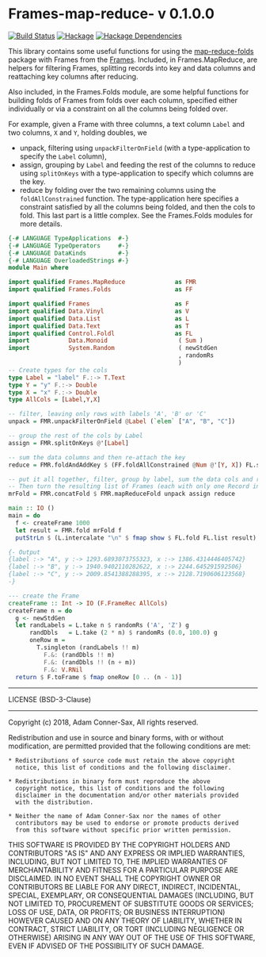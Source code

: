 # Frames-map-reduce- v 0.1.0.0

[![Build Status][travis-badge]][travis]
[![Hackage][hackage-badge]][hackage]
[![Hackage Dependencies][hackage-deps-badge]][hackage-deps]

This library contains some useful functions for using the [map-reduce-folds](https://hackage.haskell.org/package/map-reduce-folds-0.1.0.0) package with Frames from the [Frames](http://hackage.haskell.org/package/Frames).  Included, in Frames.MapReduce, are helpers for filtering Frames, splitting records into key and data columns and reattaching key columns after reducing.

Also included, in the Frames.Folds module, are some helpful functions for building folds of Frames from folds over each column, specified either individually or via a constraint on all the columns being folded over.

For example, given a Frame with three columns, a text column ```Label``` and two columns, ```X``` and ```Y```, holding doubles, we

* unpack, filtering using ```unpackFilterOnField``` (with a type-application to specify the ```Label``` column), 
* assign, grouping by ```Label``` and feeding the rest of the columns to reduce using ```splitOnKeys``` with a type-application to specify which columns are the key.
* reduce by folding over the two remaining columns using the ```foldAllConstrained``` function. The type-application here specifies a constraint satisfied by all the columns being folded, and then the cols to fold.  This last part is a little complex.  See the Frames.Folds modules for more details.

```haskell
{-# LANGUAGE TypeApplications  #-}
{-# LANGUAGE TypeOperators     #-}
{-# LANGUAGE DataKinds         #-}
{-# LANGUAGE OverloadedStrings #-}
module Main where

import qualified Frames.MapReduce              as FMR
import qualified Frames.Folds                  as FF

import qualified Frames                        as F
import qualified Data.Vinyl                    as V
import qualified Data.List                     as L
import qualified Data.Text                     as T
import qualified Control.Foldl                 as FL
import           Data.Monoid                    ( Sum )
import           System.Random                  ( newStdGen
                                                , randomRs
                                                )
-- Create types for the cols                                                
type Label = "label" F.:-> T.Text
type Y = "y" F.:-> Double
type X = "x" F.:-> Double
type AllCols = [Label,Y,X]

-- filter, leaving only rows with labels 'A', 'B' or 'C'
unpack = FMR.unpackFilterOnField @Label (`elem` ["A", "B", "C"])

-- group the rest of the cols by Label
assign = FMR.splitOnKeys @'[Label]

-- sum the data columns and then re-attach the key
reduce = FMR.foldAndAddKey $ (FF.foldAllConstrained @Num @'[Y, X]) FL.sum

-- put it all together, filter, group by label, sum the data cols and re-attach the key.
-- Then turn the resulting list of Frames (each with only one Record in this case) into one Frame via (<>).
mrFold = FMR.concatFold $ FMR.mapReduceFold unpack assign reduce

main :: IO ()
main = do
  f <- createFrame 1000
  let result = FMR.fold mrFold f
  putStrLn $ (L.intercalate "\n" $ fmap show $ FL.fold FL.list result)

{- Output
{label :-> "A", y :-> 1293.6893073755323, x :-> 1386.4314446405742}
{label :-> "B", y :-> 1940.9402110282622, x :-> 2244.645291592506}
{label :-> "C", y :-> 2009.8541388288395, x :-> 2128.7190606123568}
-}

--- create the Frame
createFrame :: Int -> IO (F.FrameRec AllCols)
createFrame n = do
  g <- newStdGen
  let randLabels = L.take n $ randomRs ('A', 'Z') g
      randDbls   = L.take (2 * n) $ randomRs (0.0, 100.0) g
      oneRow m =
        T.singleton (randLabels !! m)
          F.&: (randDbls !! m)
          F.&: (randDbls !! (n + m))
          F.&: V.RNil
  return $ F.toFrame $ fmap oneRow [0 .. (n - 1)]
```  


_______


LICENSE (BSD-3-Clause)
_______
Copyright (c) 2018, Adam Conner-Sax, All rights reserved.

Redistribution and use in source and binary forms, with or without
modification, are permitted provided that the following conditions are met:

    * Redistributions of source code must retain the above copyright
      notice, this list of conditions and the following disclaimer.

    * Redistributions in binary form must reproduce the above
      copyright notice, this list of conditions and the following
      disclaimer in the documentation and/or other materials provided
      with the distribution.

    * Neither the name of Adam Conner-Sax nor the names of other
      contributors may be used to endorse or promote products derived
      from this software without specific prior written permission.

THIS SOFTWARE IS PROVIDED BY THE COPYRIGHT HOLDERS AND CONTRIBUTORS
"AS IS" AND ANY EXPRESS OR IMPLIED WARRANTIES, INCLUDING, BUT NOT
LIMITED TO, THE IMPLIED WARRANTIES OF MERCHANTABILITY AND FITNESS FOR
A PARTICULAR PURPOSE ARE DISCLAIMED. IN NO EVENT SHALL THE COPYRIGHT
OWNER OR CONTRIBUTORS BE LIABLE FOR ANY DIRECT, INDIRECT, INCIDENTAL,
SPECIAL, EXEMPLARY, OR CONSEQUENTIAL DAMAGES (INCLUDING, BUT NOT
LIMITED TO, PROCUREMENT OF SUBSTITUTE GOODS OR SERVICES; LOSS OF USE,
DATA, OR PROFITS; OR BUSINESS INTERRUPTION) HOWEVER CAUSED AND ON ANY
THEORY OF LIABILITY, WHETHER IN CONTRACT, STRICT LIABILITY, OR TORT
(INCLUDING NEGLIGENCE OR OTHERWISE) ARISING IN ANY WAY OUT OF THE USE
OF THIS SOFTWARE, EVEN IF ADVISED OF THE POSSIBILITY OF SUCH DAMAGE.


[travis]:        <https://travis-ci.org/adamConnerSax/Frames-map-reduce>
[travis-badge]:  <https://travis-ci.org/adamConnerSax/Frames-map-reduce.svg?branch=master>
[hackage]:       <https://hackage.haskell.org/package/Frames-map-reduce>
[hackage-badge]: <https://img.shields.io/hackage/v/Frames-map-reduce.svg>
[hackage-deps-badge]: <https://img.shields.io/hackage-deps/v/Frames-map-reduce.svg>
[hackage-deps]: <http://packdeps.haskellers.com/feed?needle=Frames-map-reduce>
